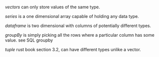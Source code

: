 
*vectors* can only store values of the same type.

*series* is a one dimensional array capable of holding any data type.

*dataframe* is two dimensional with columns of potentially different types.

*groupBy* is simply picking all the rows where a particular column has some value.  see SQL groupby

*tuple* rust book section 3.2, can have different types unlike a vector.
